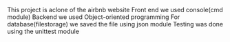 This project is aclone of the airbnb website
Front end we used console(cmd module)
Backend we used Object-oriented programming
For database(filestorage) we saved the file using json module
Testing was done using the unittest module
